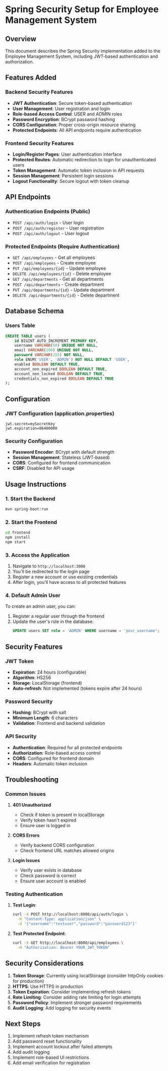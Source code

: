 # Spring Security Setup for Employee Management System

## Overview
This document describes the Spring Security implementation added to the Employee Management System, including JWT-based authentication and authorization.

## Features Added

### Backend Security Features
- **JWT Authentication**: Secure token-based authentication
- **User Management**: User registration and login
- **Role-based Access Control**: USER and ADMIN roles
- **Password Encryption**: BCrypt password hashing
- **CORS Configuration**: Proper cross-origin resource sharing
- **Protected Endpoints**: All API endpoints require authentication

### Frontend Security Features
- **Login/Register Pages**: User authentication interface
- **Protected Routes**: Automatic redirection to login for unauthenticated users
- **Token Management**: Automatic token inclusion in API requests
- **Session Management**: Persistent login sessions
- **Logout Functionality**: Secure logout with token cleanup

## API Endpoints

### Authentication Endpoints (Public)
- `POST /api/auth/login` - User login
- `POST /api/auth/register` - User registration
- `POST /api/auth/logout` - User logout

### Protected Endpoints (Require Authentication)
- `GET /api/employees` - Get all employees
- `POST /api/employees` - Create employee
- `PUT /api/employees/{id}` - Update employee
- `DELETE /api/employees/{id}` - Delete employee
- `GET /api/departments` - Get all departments
- `POST /api/departments` - Create department
- `PUT /api/departments/{id}` - Update department
- `DELETE /api/departments/{id}` - Delete department

## Database Schema

### Users Table
```sql
CREATE TABLE users (
    id BIGINT AUTO_INCREMENT PRIMARY KEY,
    username VARCHAR(50) UNIQUE NOT NULL,
    email VARCHAR(100) UNIQUE NOT NULL,
    password VARCHAR(255) NOT NULL,
    role ENUM('USER', 'ADMIN') NOT NULL DEFAULT 'USER',
    enabled BOOLEAN DEFAULT TRUE,
    account_non_expired BOOLEAN DEFAULT TRUE,
    account_non_locked BOOLEAN DEFAULT TRUE,
    credentials_non_expired BOOLEAN DEFAULT TRUE
);
```

## Configuration

### JWT Configuration (application.properties)
```properties
jwt.secret=mySecretKey
jwt.expiration=86400000
```

### Security Configuration
- **Password Encoder**: BCrypt with default strength
- **Session Management**: Stateless (JWT-based)
- **CORS**: Configured for frontend communication
- **CSRF**: Disabled for API usage

## Usage Instructions

### 1. Start the Backend
```bash
mvn spring-boot:run
```

### 2. Start the Frontend
```bash
cd frontend
npm install
npm start
```

### 3. Access the Application
1. Navigate to `http://localhost:3000`
2. You'll be redirected to the login page
3. Register a new account or use existing credentials
4. After login, you'll have access to all protected features

### 4. Default Admin User
To create an admin user, you can:
1. Register a regular user through the frontend
2. Update the user's role in the database:
   ```sql
   UPDATE users SET role = 'ADMIN' WHERE username = 'your_username';
   ```

## Security Features

### JWT Token
- **Expiration**: 24 hours (configurable)
- **Algorithm**: HS256
- **Storage**: LocalStorage (frontend)
- **Auto-refresh**: Not implemented (tokens expire after 24 hours)

### Password Security
- **Hashing**: BCrypt with salt
- **Minimum Length**: 6 characters
- **Validation**: Frontend and backend validation

### API Security
- **Authentication**: Required for all protected endpoints
- **Authorization**: Role-based access control
- **CORS**: Configured for frontend domain
- **Headers**: Automatic token inclusion

## Troubleshooting

### Common Issues

1. **401 Unauthorized**
   - Check if token is present in localStorage
   - Verify token hasn't expired
   - Ensure user is logged in

2. **CORS Errors**
   - Verify backend CORS configuration
   - Check frontend URL matches allowed origins

3. **Login Issues**
   - Verify user exists in database
   - Check password is correct
   - Ensure user account is enabled

### Testing Authentication

1. **Test Login**:
   ```bash
   curl -X POST http://localhost:8080/api/auth/login \
     -H "Content-Type: application/json" \
     -d '{"username":"testuser","password":"password123"}'
   ```

2. **Test Protected Endpoint**:
   ```bash
   curl -X GET http://localhost:8080/api/employees \
     -H "Authorization: Bearer YOUR_JWT_TOKEN"
   ```

## Security Considerations

1. **Token Storage**: Currently using localStorage (consider httpOnly cookies for production)
2. **HTTPS**: Use HTTPS in production
3. **Token Expiration**: Consider implementing refresh tokens
4. **Rate Limiting**: Consider adding rate limiting for login attempts
5. **Password Policy**: Implement stronger password requirements
6. **Audit Logging**: Add logging for security events

## Next Steps

1. Implement refresh token mechanism
2. Add password reset functionality
3. Implement account lockout after failed attempts
4. Add audit logging
5. Implement role-based UI restrictions
6. Add email verification for registration



